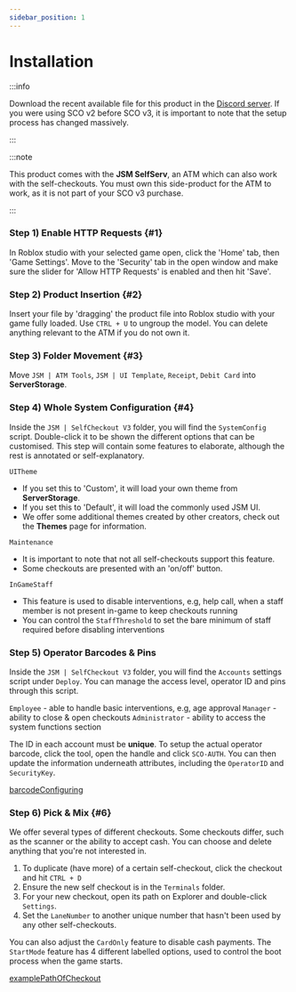 ```yaml
---
sidebar_position: 1
---
```


# Installation

:::info

Download the recent available file for this product in the [Discord server](https://discord.gg/QVaxp9t). If you were using SCO v2 before SCO v3, it is important to note that the setup process has changed massively.

:::

:::note

This product comes with the **JSM SelfServ**, an ATM which can also work with the self-checkouts. You must own this side-product for the ATM to work, as it is not part of your SCO v3 purchase.

:::

### Step 1) Enable HTTP Requests {#1}
In Roblox studio with your selected game open, click the 'Home' tab, then 'Game Settings'. Move to the 'Security' tab in the open window and make sure the slider for 'Allow HTTP Requests' is enabled and then hit 'Save'.

### Step 2) Product Insertion {#2}
Insert your file by 'dragging' the product file into Roblox studio with your game fully loaded. Use `CTRL + U` to ungroup the model. You can delete anything relevant to the ATM if you do not own it.

### Step 3) Folder Movement {#3}
Move `JSM | ATM Tools`, `JSM | UI Template`, `Receipt`, `Debit Card` into **ServerStorage**.

### Step 4) Whole System Configuration {#4}
Inside the `JSM | SelfCheckout V3` folder, you will find the `SystemConfig` script. Double-click it to be shown the different options that can be customised. This step will contain some features to elaborate, although the rest is annotated or self-explanatory.

`UITheme`
- If you set this to 'Custom', it will load your own theme from **ServerStorage**.
- If you set this to 'Default', it will load the commonly used JSM UI.
- We offer some additional themes created by other creators, check out the **Themes** page for information.

`Maintenance`
- It is important to note that not all self-checkouts support this feature.
- Some checkouts are presented with an 'on/off' button.

`InGameStaff`
- This feature is used to disable interventions, e.g, help call, when a staff member is not present in-game to keep checkouts running
- You can control the `StaffThreshold` to set the bare minimum of staff required before disabling interventions

### Step 5) Operator Barcodes & Pins
Inside the `JSM | SelfCheckout V3` folder, you will find the `Accounts` settings script under `Deploy`. You can manage the access level, operator ID and pins through this script.

`Employee` - able to handle basic interventions, e.g, age approval
`Manager` - ability to close & open checkouts
`Administrator` - ability to access the system functions section

The ID in each account must be **unique**. To setup the actual operator barcode, click the tool, open the handle and click `SCO-AUTH`. You can then update the information underneath attributes, including the `OperatorID` and `SecurityKey`.

[barcodeConfiguring](img/operatorBarcode.png)

### Step 6) Pick & Mix {#6}
We offer several types of different checkouts. Some checkouts differ, such as the scanner or the ability to accept cash. You can choose and delete anything that you're not interested in.

1) To duplicate (have more) of a certain self-checkout, click the checkout and hit `CTRL + D`
2) Ensure the new self checkout is in the `Terminals` folder.
3) For your new checkout, open its path on Explorer and double-click `Settings`.
4) Set the `LaneNumber` to another unique number that hasn't been used by any other self-checkouts.

You can also adjust the `CardOnly` feature to disable cash payments. The `StartMode` feature has 4 different labelled options, used to control the boot process when the game starts.

[examplePathOfCheckout](img/checkoutPath.png)
